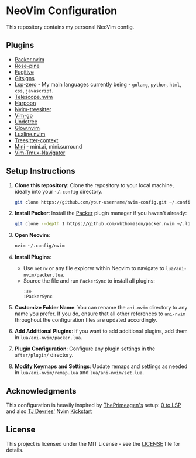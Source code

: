 # NeoVim Configuration

This repository contains my personal NeoVim config.

## Plugins 

- [Packer.nvim](https://github.com/wbthomason/packer.nvim)
- [Rose-pine](https://github.com/rose-pine/neovim)
- [Fugitive](https://github.com/tpope/vim-fugitive)
- [Gitsigns](https://github.com/lewis6991/gitsigns.nvim)
- [Lsp-zero](https://github.com/VonHeikemen/lsp-zero.nvim) - My main languages currently being - `golang`, `python`, `html`, `css`, `javascript`.
- [Telescope.nvim](https://github.com/nvim-telescope/telescope.nvim)
- [Harpoon](https://github.com/ThePrimeagen/harpoon)
- [Nvim-treesitter](https://github.com/nvim-treesitter/nvim-treesitter)
- [Vim-go](https://github.com/fatih/vim-go)
- [Undotree](https://github.com/mbbill/undotree)
- [Glow.nvim](https://github.com/ellisonleao/glow.nvim)
- [Lualine.nvim](https://github.com/nvim-lualine/lualine.nvim)
- [Treesitter-context](https://github.com/nvim-treesitter/nvim-treesitter-context)
- [Mini](https://github.com/echasnovski/mini.nvim?tab=readme-ov-file) - mini.ai, mini.surround
- [Vim-Tmux-Navigator](https://github.com/christoomey/vim-tmux-navigator)

## Setup Instructions

1. **Clone this repository**: Clone the repository to your local machine, ideally into your `~/.config` directory.
   ```bash
   git clone https://github.com/your-username/nvim-config.git ~/.config/nvim
   ```

2. **Install Packer**: Install the [Packer](https://github.com/wbthomason/packer.nvim) plugin manager if you haven't already:
   ```bash
   git clone --depth 1 https://github.com/wbthomason/packer.nvim ~/.local/share/nvim/site/pack/packer/start/packer.nvim
   ```

3. **Open Neovim**:
   ```bash
   nvim ~/.config/nvim
   ```

4. **Install Plugins**:
   - Use `netrw` or any file explorer within Neovim to navigate to `lua/ani-nvim/packer.lua`.
   - Source the file and run `PackerSync` to install all plugins:
     ```nvim
     :so
     :PackerSync
     ```

5. **Customize Folder Name**: You can rename the `ani-nvim` directory to any name you prefer. If you do, ensure that all other references to `ani-nvim` throughout the configuration files are updated accordingly.

6. **Add Additional Plugins**: If you want to add additional plugins, add them in `lua/ani-nvim/packer.lua`.

7. **Plugin Configuration**: Configure any plugin settings in the `after/plugin/` directory.

8. **Modify Keymaps and Settings**: Update remaps and settings as needed in `lua/ani-nvim/remap.lua` and `lua/ani-nvim/set.lua`.

## Acknowledgments

This configuration is heavily inspired by [ThePrimeagen's](https://github.com/ThePrimeagen) setup: [0 to LSP](https://youtu.be/w7i4amO_zaE?si=lDCMgt7XvF45A2hs) and also [TJ Devries'](https://github.com/tjdevries) Nvim [Kickstart](https://github.com/nvim-lua/kickstart.nvim)

## License

This project is licensed under the MIT License - see the [LICENSE](LICENSE) file for details.

